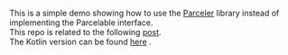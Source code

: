 This is a simple demo showing how to use the [Parceler](https://github.com/johncarl81/parceler) library instead of implementing the Parcelable interface.  
This repo is related to the following [post](http://mobiledevhub.com/2017/11/30/android-fundamentals-parceler-overview/).  
The Kotlin version can be found [here](https://github.com/MChehab94/Parceler-Overview-Kotlin)  .
